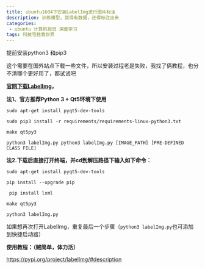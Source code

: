 ```yaml
---
title: ubuntu1604下安装LabelImg进行图片标注
description: 训练模型，就得有数据，还得标注出来
categories:
 - ubuntu 计算机视觉 深度学习
tags: 科技宅拯救世界
---
```


提前安装python3 和pip3

这个需要在国外站点下载一些文件，所以安装过程老是失败，我找了俩教程，也分不清哪个更好用了，都试试吧



**[官网下载LabelImg](https://github.com/tzutalin/labelImg)，**

**法1、官方推荐Python 3 + Qt5环境下使用**

`sudo apt-get install pyqt5-dev-tools `

`sudo pip3 install -r requirements/requirements-linux-python3.txt `

`make qt5py3 `

`python3 labelImg.py python3 labelImg.py [IMAGE_PATH] [PRE-DEFINED CLASS FILE]`



**法2.下载后直接打开终端，并cd到解压路径下输入如下命令：**

`sudo apt-get install pyqt5-dev-tools`

`pip install --upgrade pip`

` pip install lxml`

`make qt5py3`

`python3 labelImg.py`

如果想再次打开LabelImg，重复最后一个步骤（`python3 labelImg.py`也可添加到快捷启动器）

**使用教程：（贼简单，体力活）**

https://pypi.org/project/labelImg/#description























